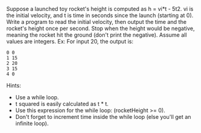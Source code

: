 Suppose a launched toy rocket's height is computed as h = vi*t - 5t2. vi is the initial velocity, and t is time in seconds since the launch (starting at 0). Write a program to read the initial velocity, then output the time and the rocket's height once per second. Stop when the height would be negative, meaning the rocket hit the ground (don't print the negative). Assume all values are integers. Ex: For input 20, the output is:

```
0 0
1 15
2 20
3 15
4 0
```
Hints:
* Use a while loop.
* t squared is easily calculated as t * t.
* Use this expression for the while loop: (rocketHeight >= 0).
* Don't forget to increment time inside the while loop (else you'll get an infinite loop).